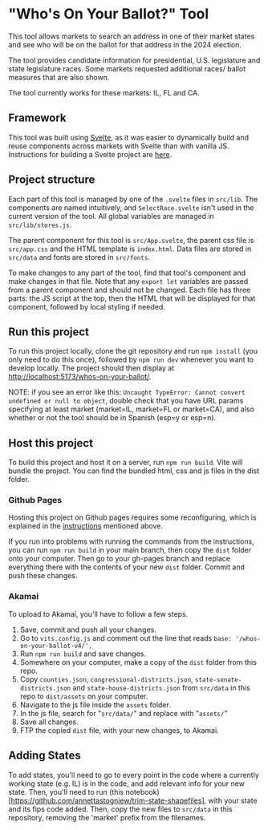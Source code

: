 # "Who's On Your Ballot?" Tool
This tool allows markets to search an address in one of their market states and see who will be on the ballot for that address in the 2024 election.

The tool provides candidate information for presidential, U.S. legislature and state legislature races. Some markets requested additional races/ 
ballot measures that are also shown.

The tool currently works for these markets: IL, FL and CA.

## Framework
This tool was built using [Svelte](https://svelte.dev/docs/introduction), as it was easier to dynamically build and reuse components across markets
with Svelte than with vanilla JS. Instructions for building a Svelte project are [here](https://docs.google.com/document/d/1a_Af9feHj_i9jnVzKkIgyufn9PhOcnAcRX-7IIzoIuE/edit?usp=sharing). 

## Project structure
Each part of this tool is managed by one of the `.svelte` files in `src/lib`. The components are named intuitively, and `SelectRace.svelte` isn't used in the current version of the tool. All global variables are managed in `src/lib/stores.js`.

The parent component for this tool is `src/App.svelte`, the parent css file is `src/app.css` and the HTML template is `index.html`. Data files are stored in `src/data` and fonts are stored in `src/fonts`.

To make changes to any part of the tool, find that tool's component and make changes in that file. Note that any `export let` variables are passed from a parent component and should not be changed. Each file has three parts: the JS script at the top, then the HTML that will be displayed for that component, followed by local styling if needed. 

## Run this project

To run this project locally, clone the git repository and run `npm install` (you only need to do this once), followed by `npm run dev` whenever you
want to develop locally. The project should then display at [http://localhost:5173/whos-on-your-ballot/](http://localhost:5173/whos-on-your-ballot/).

NOTE: if you see an error like this: `Uncaught TypeError: Cannot convert undefined or null to object`, double check that you have URL params specifying
at least market (market=IL, market=FL or market=CA), and also whether or not the tool should be in Spanish (esp=y or esp=n). 

## Host this project

To build this project and host it on a server, run `npm run build`. Vite will bundle the project. You can find the bundled html, css and js files in the dist folder.

### Github Pages

Hosting this project on Github pages requires some reconfiguring, which is explained in the [instructions](https://docs.google.com/document/d/1a_Af9feHj_i9jnVzKkIgyufn9PhOcnAcRX-7IIzoIuE/edit?usp=sharing) mentioned above.

If you run into problems with running the commands from the instructions, you can run `npm run build` in your main branch, then copy the `dist` folder onto your computer. Then go to your gh-pages branch and replace everything there with the contents of your new `dist` folder. Commit and push these changes.

### Akamai

To upload to Akamai, you'll have to follow a few steps. 
1. Save, commit and push all your changes.
2. Go to `vits.config.js` and comment out the line that reads `base: '/whos-on-your-ballot-v4/',`
2. Run `npm run build` and save changes.
3. Somewhere on your computer, make a copy of the `dist` folder from this repo.
4. Copy `counties.json`, `congressional-districts.json`, `state-senate-districts.json` and `state-house-districts.json` from `src/data` 
in this repo to `dist/assets` on your computer.
9. Navigate to the js file inside the `assets` folder.
10. In the js file, search for "`src/data/`" and replace with "`assets/`"
11. Save all changes.
12. FTP the copied `dist` file, with your new changes, to Akamai.

## Adding States
To add states, you'll need to go to every point in the code where a currently working state (e.g. IL) is in the code, and add relevant info for your new state. Then, you'll need to run (this notebook)[https://github.com/annettastogniew/trim-state-shapefiles], with your state and its fips code added. Then, copy the new files to `src/data` in this repository, removing the 'market' prefix from the filenames.
